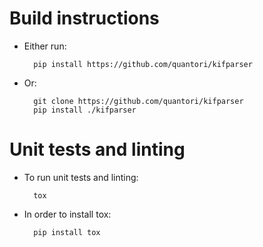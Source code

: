 # Build instructions

- Either run:

        pip install https://github.com/quantori/kifparser

- Or:

        git clone https://github.com/quantori/kifparser
        pip install ./kifparser

# Unit tests and linting

- To run unit tests and linting:

        tox

- In order to install tox:

        pip install tox
